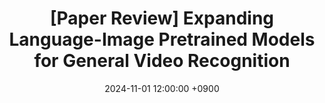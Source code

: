 ---
title: "[Paper Review] Expanding Language-Image Pretrained Models for General Video Recognition"
date: 2024-11-01 12:00:00 +0900
categories: ["Paper Review", "Text-Supervised Learning"]
tags: ["paper review", "xclip", "video"]
use_math: true
---
